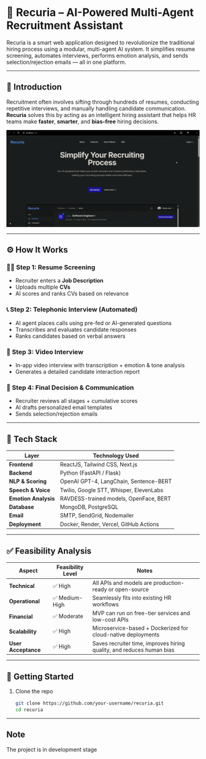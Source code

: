 # 🤖 Recuria – AI-Powered Multi-Agent Recruitment Assistant

Recuria is a smart web application designed to revolutionize the traditional hiring process using a modular, multi-agent AI system. It simplifies resume screening, automates interviews, performs emotion analysis, and sends selection/rejection emails — all in one platform.

---

## 📌 Introduction

Recruitment often involves sifting through hundreds of resumes, conducting repetitive interviews, and manually handling candidate communication. **Recuria** solves this by acting as an intelligent hiring assistant that helps HR teams make **faster**, **smarter**, and **bias-free** hiring decisions.

![Demo](/homepage.gif)

---

## ⚙️ How It Works

### 🧑‍💼 Step 1: Resume Screening
- Recruiter enters a **Job Description**
- Uploads multiple **CVs**
- AI scores and ranks CVs based on relevance

### 📞 Step 2: Telephonic Interview (Automated)
- AI agent places calls using pre-fed or AI-generated questions
- Transcribes and evaluates candidate responses
- Ranks candidates based on verbal answers

### 🎥 Step 3: Video Interview
- In-app video interview with transcription + emotion & tone analysis
- Generates a detailed candidate interaction report

### 📧 Step 4: Final Decision & Communication
- Recruiter reviews all stages + cumulative scores
- AI drafts personalized email templates
- Sends selection/rejection emails

---

## 🧰 Tech Stack

| Layer              | Technology Used                                    |
|-------------------|-----------------------------------------------------|
| **Frontend**       | ReactJS, Tailwind CSS, Next.js                     |
| **Backend**        | Python (FastAPI / Flask)                           |
| **NLP & Scoring**  | OpenAI GPT-4, LangChain, Sentence-BERT             |
| **Speech & Voice** | Twilio, Google STT, Whisper, ElevenLabs            |
| **Emotion Analysis** | RAVDESS-trained models, OpenFace, BERT           |
| **Database**       | MongoDB, PostgreSQL                                |
| **Email**          | SMTP, SendGrid, Nodemailer                         |
| **Deployment**     | Docker, Render, Vercel, GitHub Actions             |

---

## ✅ Feasibility Analysis

| Aspect                 | Feasibility Level | Notes                                                                 |
|------------------------|------------------|-----------------------------------------------------------------------|
| **Technical**          | ✅ High           | All APIs and models are production-ready or open-source               |
| **Operational**        | ✅ Medium-High    | Seamlessly fits into existing HR workflows                            |
| **Financial**          | ✅ Moderate       | MVP can run on free-tier services and low-cost APIs                   |
| **Scalability**        | ✅ High           | Microservice-based + Dockerized for cloud-native deployments          |
| **User Acceptance**    | ✅ High           | Saves recruiter time, improves hiring quality, and reduces human bias |

---

## 🚀 Getting Started

1. Clone the repo  
   ```bash
   git clone https://github.com/your-username/recuria.git
   cd recuria
   ```

---

## Note
The project is in development stage
